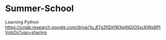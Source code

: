 # Summer-School
Learning Python
https://colab.research.google.com/drive/1o_8Tg2fQVtWXeINGiOSscKWq8PtVobOs?usp=sharing
